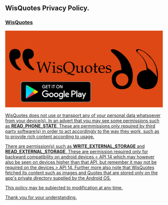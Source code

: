 ## WisQuotes Privacy Policy.
### [WisQuotes](https://play.google.com/store/apps/details?id=com.dahham.wislock)

<img src="./wisquotes_playstore.png"><a href="https://play.google.com/store/apps/details?id=com.dahham.wislock"/></img>


WisQuotes does not use or transport any of your personal data whatsoever from your device(s).
In an advert that you may see some permissions such as **READ_PHONE_STATE**. These are permmissions only
required by third party software(s) in order to act accordingly to the way they work, such as to provide
rich content according to usage.

There are permission(s) such as **WRITE_EXTERNAL_STORAGE** and **READ_EXTERNAL_STORAGE**. These are permission required
only for backward compatibility on android devices < API 14 which may however also be seen on devices higher than 
that API, but remember it may not be required on the devices > API 14. Further more also note that WisQuotes fetched its 
content such as images and Quotes that are stored only on the app's private directory supplied by the Android OS.


This policy may be subjected to modification at any time.


Thank you for your understanding.

